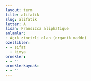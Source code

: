 ```yaml
---
layout: term
title: alifatik
slug: alifatik
letter: A
lisan: Fransızca aliphatique
anlamlar:
- Açık zincirli olan (organik madde)
ozellikler:
- - sıfat
  - kimya
ornekler:
- - ''
orneklerkaynak:
- - ''
---
```

